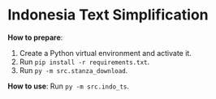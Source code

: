 # Indonesia Text Simplification

**How to prepare**:
1. Create a Python virtual environment and activate it.
2. Run `pip install -r requirements.txt`.
3. Run `py -m src.stanza_download`.

**How to use**: Run `py -m src.indo_ts`.
